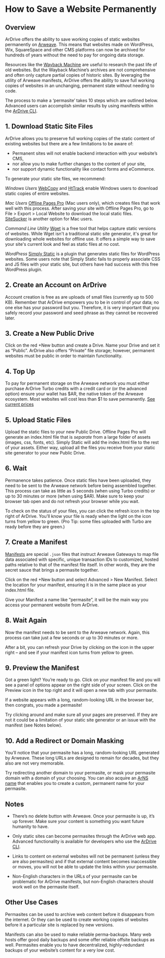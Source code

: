 # How to Save a Website Permanently

## Overview

ArDrive offers the ability to save working copies of static websites permanently on [Arweave](https://www.arweave.org/).  This means that websites made on WordPress, Wix, SquareSpace and other CMS platforms can now be archived for hundreds of years without the need to pay for ongoing data storage.

Resources like the [Wayback Machine](https://archive.org/web/) are useful to research the past life of old websites.  But the Wayback Machine’s archives are not comprehensive and often only capture partial copies of historic sites.  By leveraging the utility of Arweave manifests, ArDrive offers the ability to save full working copies of websites in an unchanging, permanent state without needing to code.

The process to make a ‘permasite’ takes 10 steps which are outlined below.  Advanced users can accomplish similar results by using manifests within the [ArDrive CLI](../cli/intro.md).

## 1. Download Static Site Files

ArDrive allows you to preserve full working copies of the static content of existing websites but there are a few limitations to be aware of:
- Permanent sites will not enable backend interaction with your website’s CMS, 
- nor allow you to make further changes to the content of your site, 
- nor support dynamic functionality like contact forms and eCommerce. 

To generate your static site files, we recommend:

*Windows Users*
[WebCopy](https://www.cyotek.com/cyotek-webcopy) and [HtTrack](https://www.httrack.com/) enable Windows users to download static copies of entire websites.

*Mac Users*
[Offline Pages Pro](https://apps.apple.com/us/app/offline-pages-pro/id391462107) (Mac users only), which creates files that work well with this process. After saving your site with Offline Pages Pro, go to File > Export > Local Website to download the local static files.  
[SiteSucker](https://ricks-apps.com/osx/sitesucker/index.html) is another option for Mac users.

*Command Line Utility*
[Wget](https://www.gnu.org/software/wget/) is a free tool that helps capture static versions of websites. While Wget isn't a traditional static site generator, it's great for downloading whole websites for offline use. It offers a simple way to save your site's current look and feel as static files at no cost.

*WordPress*
[Simply Static]((https://wordpress.org/plugins/simply-static/)) is a plugin that generates static files for WordPress websites. Some users note that Simply Static fails to properly associate CSS and JS files with your static site, but others have had success with this free WordPress plugin.

## 2. Create an Account on ArDrive

Account creation is free as are uploads of small files (currently up to 500 KB). Remember that ArDrive empowers you to be in control of your data; no one else has your password but you. Therefore, it is very important that you safely record your password and seed phrase as they cannot be recovered later.

## 3. Create a New Public Drive

Click on the red +New button and create a Drive. Name your Drive and set it as “Public”. ArDrive also offers “Private” file storage; however, permanent websites must be public in order to maintain functionality.

## 4. Top Up

To pay for permanent storage on the Arweave network you must either purchase ArDrive Turbo credits with a credit card or (or the advanced option) ensure your wallet has $AR, the native token of the Arweave ecosystem. Most websites will cost less than $1 to save permanently. [See current prices](https://ardrive.io/pricing/)

## 5. Upload Static Files

Upload the static files to your new Public Drive. Offline Pages Pro will generate an index.html file that is *separate* from a large folder of assets (images, css, fonts, etc).  Simply Static will add the index.html file to the rest of your assets.  Either way, upload all the files you receive from your static site generator to your new Public Drive.

## 6. Wait

Permanence takes patience.  Once static files have been uploaded, they need to be sent to the Arweave network before being assembled together. This process can take as little as 5 seconds (when using Turbo credits) or up to 30 minutes or more (when using $AR). Make sure to keep your browser tab open and do not refresh your browser while you wait.

To check on the status of your files, you can click the refresh icon in the top right of ArDrive. You’ll know your file is ready when the light on the icon turns from yellow to green.  (Pro Tip:  some files uploaded with Turbo are ready before they are green.)  

## 7. Create a Manifest

[Manifests](https://ardrive.io/manifests/) are special `.json` files that instruct Arweave Gateways to map file data associated with specific, unique transaction IDs to customized, hosted paths relative to that of the manifest file itself. In other words, they are the secret sauce that brings a permasite together.  

Click on the red +New button and select Advanced > New Manifest.  Select the location for your manifest, ensuring it is in the same place as your index.html file.  


Give your Manifest a name like “permasite”, it will be the main way you access your permanent website from ArDrive.

## 8. Wait Again

Now the manifest needs to be sent to the Arweave network. Again, this process can take just a few seconds or up to 30 minutes or more.  

After a bit, you can refresh your Drive by clicking on the icon in the upper right – and see if your manifest icon turns from yellow to green.

## 9. Preview the Manifest

Got a green light?  You’re ready to go.  Click on your manifest file and you will see a panel of options appear on the right side of your screen.  Click on the Preview icon in the top right and it will open a new tab with your permasite.

If a website appears with a long, random-looking URL in the browser bar, then congrats, you made a permasite!

Try clicking around and make sure all your pages are preserved.  If they are not it could be a limitation of your static site generator or an issue with the manifest (see Notes below).

## 10. Add a Redirect or Domain Masking

You’ll notice that your permasite has a long, random-looking URL generated by Arweave. These long URLs are designed to remain for decades, but they also are not very memorable.  

Try redirecting another domain to your permasite, or mask your permasite domain with a domain of your choosing.  You can also acquire an [ArNS name](https://ar.io/docs/arns/) that enables you to create a custom, permanent name for your permasite. 

## Notes

- There’s no delete button with Arweave. Once your permasite is up, it’s up forever. Make sure your content is something you want future humanity to have.

- Only static sites can become permasites through the ArDrive web app.  Advanced functionality is available for developers who use the [ArDrive CLI](https://app.ardrive.io).

- Links to content on external websites will not be permanent (unless they are also permasites) and if that external content becomes inaccessible or moves, you will not be able to update the links within your permasite.

- Non-English characters in the URLs of your permasite can be problematic for ArDrive manifests, but non-English characters should work well on the permasite itself.

## Other Use Cases

Permasites can be used to archive web content before it disappears from the internet.  Or they can be used to create working copies of websites before it a particular site is replaced by new versions.  

Manifests can also be used to make reliable perma-backups.  Many web hosts offer good daily backups and some offer reliable offsite backups as well. Permasites enable you to have decentralized, highly-redundant backups of your website’s content for a very low cost.

